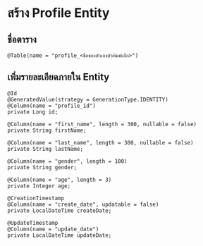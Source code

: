 # สร้าง Profile Entity

## ชื่อตาราง
    @Table(name = "profile_<ชื่อของตัวเองตัวพิมพ์เล็ก>")

## เพิ่มรายละเอียดภายใน Entity
    @Id
    @GeneratedValue(strategy = GenerationType.IDENTITY)
    @Column(name = "profile_id")
    private Long id;

    @Column(name = "first_name", length = 300, nullable = false)
    private String firstName;

    @Column(name = "last_name", length = 300, nullable = false)
    private String lastName;

    @Column(name = "gender", length = 100)
    private String gender;

    @Column(name = "age", length = 3)
    private Integer age;

    @CreationTimestamp
    @Column(name = "create_date", updatable = false)
    private LocalDateTime createDate;

    @UpdateTimestamp
    @Column(name = "update_date")
    private LocalDateTime updateDate;
